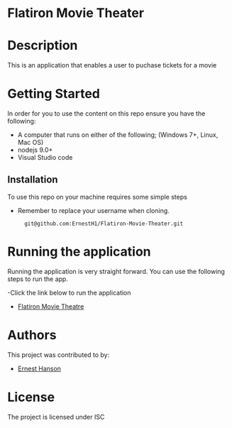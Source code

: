 # Flatiron Movie Theater
# Description
This is an application that enables a user to puchase tickets for a movie



# Getting Started
In order for you to use the content on this repo ensure you have the following:

- A computer that runs on either of the following; (Windows 7+, Linux, Mac OS)
- nodejs 9.0+
- Visual Studio code


## Installation

To use this repo on your machine requires some simple steps



- Remember to replace your username when cloning.

        git@github.com:ErnestH1/Flatiron-Movie-Theater.git


# Running the application

Running the application is very straight forward. You can use the following steps to run the app.

-Click the link below to run the application
- [Flatiron Movie Theatre](https://ernesth1.github.io/Flatiron-Movie-Theater/)



# Authors
This project was contributed to by:
- [Ernest Hanson](https://github.com/ErnestH1/)

# License
The project is licensed under ISC